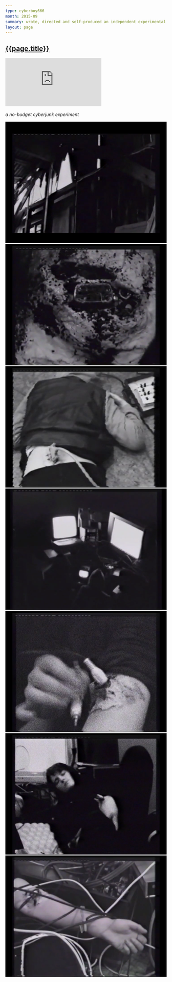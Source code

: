 ```yaml
---
type: cyberboy666
month: 2015-09
summary: wrote, directed and self-produced an independent experimental film <b>empty your MINDZONE</b>
layout: page
---
```


## [ {{page.title}} ]({{page.url}})


<div class="video-box" id="ratio43"><iframe id="video-box" src="https://player.vimeo.com/video/137718999?title=0&byline=0&portrait=0" frameborder="0" webkitallowfullscreen mozallowfullscreen allowfullscreen></iframe></div>

_a no-budget cyberjunk experiment_

![image](/images/cyberboy666/mindzone1.png)
![image](/images/cyberboy666/mindzone2.png)
![image](/images/cyberboy666/mindzone3.png)
![image](/images/cyberboy666/mindzone4.png)
![image](/images/cyberboy666/mindzone5.png)
![image](/images/cyberboy666/mindzone6.png)
![image](/images/cyberboy666/mindzone7.png)


